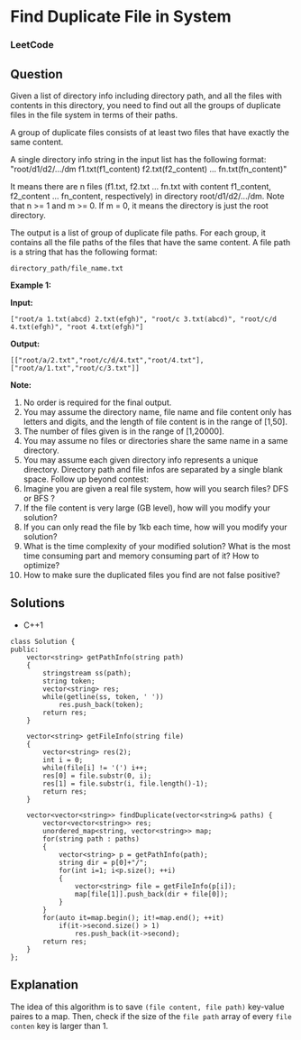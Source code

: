 # Find Duplicate File in System

### LeetCode

## Question

Given a list of directory info including directory path, and all the files with contents in this directory, you need to find out all the groups of duplicate files in the file system in terms of their paths.

A group of duplicate files consists of at least two files that have exactly the same content.

A single directory info string in the input list has the following format:
"root/d1/d2/.../dm f1.txt(f1_content) f2.txt(f2_content) ... fn.txt(fn_content)"

It means there are n files (f1.txt, f2.txt ... fn.txt with content f1_content, f2_content ... fn_content, respectively) in directory root/d1/d2/.../dm. Note that n >= 1 and m >= 0. If m = 0, it means the directory is just the root directory.

The output is a list of group of duplicate file paths. For each group, it contains all the file paths of the files that have the same content. A file path is a string that has the following format:

`directory_path/file_name.txt`

**Example 1:**

**Input:**
```
["root/a 1.txt(abcd) 2.txt(efgh)", "root/c 3.txt(abcd)", "root/c/d 4.txt(efgh)", "root 4.txt(efgh)"]
```

**Output:**
```
[["root/a/2.txt","root/c/d/4.txt","root/4.txt"],["root/a/1.txt","root/c/3.txt"]]
```

**Note:**

1.  No order is required for the final output.
2.  You may assume the directory name, file name and file content only has letters and digits, and the length of file content is in the range of [1,50].
3.  The number of files given is in the range of [1,20000].
4.  You may assume no files or directories share the same name in a same directory.
5.  You may assume each given directory info represents a unique directory. Directory path and file infos are separated by a single blank space.
Follow up beyond contest:
1.  Imagine you are given a real file system, how will you search files? DFS or BFS ?
2.  If the file content is very large (GB level), how will you modify your solution?
3.  If you can only read the file by 1kb each time, how will you modify your solution?
4.  What is the time complexity of your modified solution? What is the most time consuming part and memory consuming part of it? How to optimize?
5.  How to make sure the duplicated files you find are not false positive?

## Solutions

* C++1
```
class Solution {
public:
    vector<string> getPathInfo(string path)
    {
        stringstream ss(path);
        string token;
        vector<string> res;
        while(getline(ss, token, ' '))
            res.push_back(token);
        return res;
    }
    
    vector<string> getFileInfo(string file)
    {
        vector<string> res(2);
        int i = 0;
        while(file[i] != '(') i++;
        res[0] = file.substr(0, i);
        res[1] = file.substr(i, file.length()-1);
        return res;
    }

    vector<vector<string>> findDuplicate(vector<string>& paths) {
        vector<vector<string>> res;
        unordered_map<string, vector<string>> map;
        for(string path : paths)
        {
            vector<string> p = getPathInfo(path);
            string dir = p[0]+"/";
            for(int i=1; i<p.size(); ++i)
            {
                vector<string> file = getFileInfo(p[i]);
                map[file[1]].push_back(dir + file[0]);
            }
        }
        for(auto it=map.begin(); it!=map.end(); ++it)
            if(it->second.size() > 1)
                res.push_back(it->second);
        return res;
    }
};
```

## Explanation

The idea of this algorithm is to save `(file content, file path)` key-value paires to a map. Then, check if the size of the `file path` array of every `file conten` key is larger than 1.
